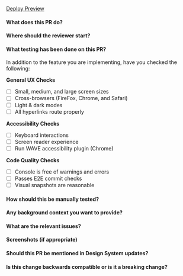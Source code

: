 <!--- Provide a general summary of the PR in the Title above -->


<!--- Insert the PR's # for the deploy preview's URL -->
[Deploy Preview](https://deploy-preview-INSERT_PR_#_HERE--keen-mayer-a86c8b.netlify.app/)

#### What does this PR do?

#### Where should the reviewer start?

#### What testing has been done on this PR?

In addition to the feature you are implementing, have you checked the following:

**General UX Checks**
- [ ] Small, medium, and large screen sizes
- [ ] Cross-browsers (FireFox, Chrome, and Safari)
- [ ] Light & dark modes
- [ ] All hyperlinks route properly

**Accessibility Checks**
- [ ] Keyboard interactions
- [ ] Screen reader experience
- [ ] Run WAVE accessibility plugin (Chrome)

**Code Quality Checks**
- [ ] Console is free of warnings and errors
- [ ] Passes E2E commit checks
- [ ] Visual snapshots are reasonable

#### How should this be manually tested?

#### Any background context you want to provide?

#### What are the relevant issues?

#### Screenshots (if appropriate)

#### Should this PR be mentioned in Design System updates?

#### Is this change backwards compatible or is it a breaking change?
